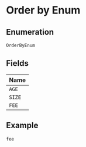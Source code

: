 # Order by Enum

## Enumeration

`OrderByEnum`

## Fields

| Name   |
| ------ |
| `AGE`  |
| `SIZE` |
| `FEE`  |

## Example

```
fee
```
